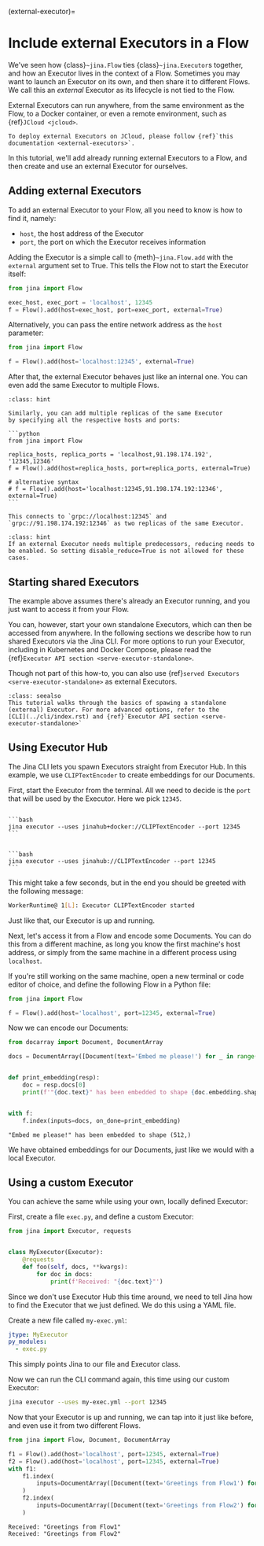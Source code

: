 (external-executor)=
# Include external Executors in a Flow

We've seen how {class}`~jina.Flow` ties {class}`~jina.Executor`s together, and how an Executor lives in the context of a Flow. Sometimes you may want to launch an Executor on its own, and then share it to different Flows. We call this an *external* Executor as its lifecycle is not tied to the Flow.

External Executors can run anywhere, from the same environment as the Flow, to a Docker container, or even a remote
environment, such as {ref}`JCloud <jcloud>`.

```{tip}
To deploy external Executors on JCloud, please follow {ref}`this documentation <external-executors>`.
```

In this tutorial, we'll add already running external Executors to a Flow,
and then create and use an external Executor for ourselves.

## Adding external Executors

To add an external Executor to your Flow, all you need to know is how to find it, namely:

- `host`, the host address of the Executor
- `port`, the port on which the Executor receives information

Adding the Executor is a simple call to {meth}`~jina.Flow.add` with the `external` argument set to True. This tells the Flow 
not to start the Executor itself:

```python
from jina import Flow

exec_host, exec_port = 'localhost', 12345
f = Flow().add(host=exec_host, port=exec_port, external=True)
```

Alternatively, you can pass the entire network address as the `host` parameter:

```python
from jina import Flow

f = Flow().add(host='localhost:12345', external=True)
```

After that, the external Executor behaves just like an internal one. You can even add the same Executor to multiple
Flows.

````{admonition} Distributed replicas
:class: hint

Similarly, you can add multiple replicas of the same Executor
by specifying all the respective hosts and ports:

```python
from jina import Flow

replica_hosts, replica_ports = 'localhost,91.198.174.192', '12345,12346'
f = Flow().add(host=replica_hosts, port=replica_ports, external=True)

# alternative syntax
# f = Flow().add(host='localhost:12345,91.198.174.192:12346', external=True)
```

This connects to `grpc://localhost:12345` and `grpc://91.198.174.192:12346` as two replicas of the same Executor.

````

````{admonition} Reducing
:class: hint
If an external Executor needs multiple predecessors, reducing needs to be enabled. So setting disable_reduce=True is not allowed for these cases. 
````


## Starting shared Executors

The example above assumes there's already an Executor running, and you just want to access
it from your Flow.

You can, however, start your own standalone Executors, which can then be accessed from anywhere.
In the following sections we describe how to run shared Executors via the Jina CLI.
For more options to run your Executor, including in Kubernetes and Docker Compose, please read the {ref}`Executor API section <serve-executor-standalone>`.

Though not part of this how-to, you can also use {ref}`served Executors <serve-executor-standalone>` as external Executors.


````{admonition} Advanced deployment options
:class: seealso
This tutorial walks through the basics of spawing a standalone (external) Executor. For more advanced options, refer to the
[CLI](../cli/index.rst) and {ref}`Executor API section <serve-executor-standalone>`
````

## Using Executor Hub

The Jina CLI lets you spawn Executors straight from Executor Hub.
In this example, we use `CLIPTextEncoder` to create embeddings for our Documents.

First, start the Executor from the terminal. All we need to decide is the `port` that will be used by the Executor.
Here we pick `12345`.

````{tab} Using Docker

```bash
jina executor --uses jinahub+docker://CLIPTextEncoder --port 12345
```

````

````{tab} Without Docker

```bash
jina executor --uses jinahub://CLIPTextEncoder --port 12345
```

````

This might take a few seconds, but in the end you should be greeted with the
following message:

```bash
WorkerRuntime@ 1[L]: Executor CLIPTextEncoder started
```

Just like that, our Executor is up and running.

Next, let's access it from a Flow and encode some Documents. You can do this from a different machine, as long you know
the first machine's host address, or simply from the same machine in a different process using `localhost`.

If you're still working on the same machine, open a new terminal or code editor of choice, and define
the following Flow in a Python file:

```python
from jina import Flow

f = Flow().add(host='localhost', port=12345, external=True)
```

Now we can encode our Documents:

```python
from docarray import Document, DocumentArray

docs = DocumentArray([Document(text='Embed me please!') for _ in range(5)])


def print_embedding(resp):
    doc = resp.docs[0]
    print(f'"{doc.text}" has been embedded to shape {doc.embedding.shape}')


with f:
    f.index(inputs=docs, on_done=print_embedding)
```

```shell
"Embed me please!" has been embedded to shape (512,)
```

We have obtained embeddings for our Documents, just like we would with a local Executor.

## Using a custom Executor

You can achieve the same while using your own, locally defined Executor:

First, create a file `exec.py`, and define a custom Executor:

```python
from jina import Executor, requests


class MyExecutor(Executor):
    @requests
    def foo(self, docs, **kwargs):
        for doc in docs:
            print(f'Received: "{doc.text}"')
```

Since we don't use Executor Hub this time around, we need to tell Jina how to find the Executor that we just defined.
We do this using a YAML file.

Create a new file called `my-exec.yml`:

```yaml
jtype: MyExecutor
py_modules:
  - exec.py
```

This simply points Jina to our file and Executor class.

Now we can run the CLI command again, this time using our custom Executor:

```bash
jina executor --uses my-exec.yml --port 12345
```

Now that your Executor is up and running, we can tap into it just like before, and even use it from two different Flows.

```python
from jina import Flow, Document, DocumentArray

f1 = Flow().add(host='localhost', port=12345, external=True)
f2 = Flow().add(host='localhost', port=12345, external=True)
with f1:
    f1.index(
        inputs=DocumentArray([Document(text='Greetings from Flow1') for _ in range(1)])
    )
    f2.index(
        inputs=DocumentArray([Document(text='Greetings from Flow2') for _ in range(1)])
    )
```

```shell
Received: "Greetings from Flow1"
Received: "Greetings from Flow2"
```
